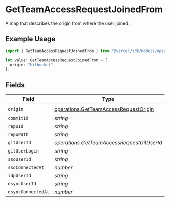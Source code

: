 # GetTeamAccessRequestJoinedFrom

A map that describes the origin from where the user joined.

## Example Usage

```typescript
import { GetTeamAccessRequestJoinedFrom } from "@vercel/sdk/models/operations";

let value: GetTeamAccessRequestJoinedFrom = {
  origin: "bitbucket",
};
```

## Fields

| Field                                                                                          | Type                                                                                           | Required                                                                                       | Description                                                                                    |
| ---------------------------------------------------------------------------------------------- | ---------------------------------------------------------------------------------------------- | ---------------------------------------------------------------------------------------------- | ---------------------------------------------------------------------------------------------- |
| `origin`                                                                                       | [operations.GetTeamAccessRequestOrigin](../../models/operations/getteamaccessrequestorigin.md) | :heavy_check_mark:                                                                             | N/A                                                                                            |
| `commitId`                                                                                     | *string*                                                                                       | :heavy_minus_sign:                                                                             | N/A                                                                                            |
| `repoId`                                                                                       | *string*                                                                                       | :heavy_minus_sign:                                                                             | N/A                                                                                            |
| `repoPath`                                                                                     | *string*                                                                                       | :heavy_minus_sign:                                                                             | N/A                                                                                            |
| `gitUserId`                                                                                    | *operations.GetTeamAccessRequestGitUserId*                                                     | :heavy_minus_sign:                                                                             | N/A                                                                                            |
| `gitUserLogin`                                                                                 | *string*                                                                                       | :heavy_minus_sign:                                                                             | N/A                                                                                            |
| `ssoUserId`                                                                                    | *string*                                                                                       | :heavy_minus_sign:                                                                             | N/A                                                                                            |
| `ssoConnectedAt`                                                                               | *number*                                                                                       | :heavy_minus_sign:                                                                             | N/A                                                                                            |
| `idpUserId`                                                                                    | *string*                                                                                       | :heavy_minus_sign:                                                                             | N/A                                                                                            |
| `dsyncUserId`                                                                                  | *string*                                                                                       | :heavy_minus_sign:                                                                             | N/A                                                                                            |
| `dsyncConnectedAt`                                                                             | *number*                                                                                       | :heavy_minus_sign:                                                                             | N/A                                                                                            |